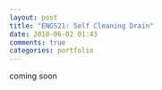 ```yaml
---
layout: post
title: "ENGS21: Self Cleaning Drain"
date: 2010-06-02 01:43
comments: true
categories: portfolio 
---
```



coming soon
